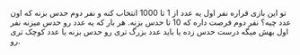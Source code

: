 تو این بازی قراره نفر اول یه عدد از 1 تا 1000 انتخاب کنه و نفر دوم حدس بزنه که اون عدد چیه؟
نفر دوم فرصت داره که 10 تا حدس بزنه. هر بار که یه عدد رو حدس میزنه نفر اول بهش میگه درست حدس زده یا باید عدد بزرگ تری رو حدس بزنه یا عدد کوچک تری رو.
